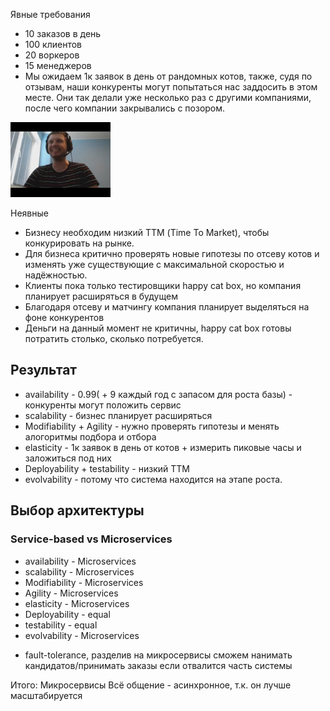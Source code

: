 Явные требования
* 10 заказов в день
* 100 клиентов
* 20 воркеров
* 15 менеджеров
* Мы ожидаем 1к заявок в день от рандомных котов, также, судя по отзывам, наши конкуренты могут попытаться нас заддосить в этом месте.
Они так делали уже несколько раз с другими компаниями, после чего компании закрывались с позором. 
<picture>
  <img src="img.png" alt="MDN Web Docs logo" height="120" width="160" />
</picture>

Неявные
*  Бизнесу необходим низкий ТТМ (Time To Market), чтобы конкурировать на рынке.
* Для бизнеса критично проверять новые гипотезы по отсеву котов
   и изменять уже существующие с максимальной скоростью и надёжностью.
* Клиенты пока только тестировщики happy cat box, но компания планирует расширяться в будущем
*  Благодаря отсеву и матчингу компания планирует выделяться на фоне конкурентов
*  Деньги на данный момент не критичны, happy cat box готовы потратить столько, сколько потребуется. 


## Результат
* availability - 0.99( + 9 каждый год с запасом для роста базы) - конкуренты могут положить сервис
* scalability - бизнес планирует расширяться
* Modifiability + Agility - нужно проверять гипотезы и менять алогоритмы подбора и отбора
* elasticity - 1к заявок в день от котов + измерить пиковые часы и заложиться под них
* Deployability + testability - низкий ТТМ
*  evolvability - потому что система находится на этапе роста.


## Выбор архитектуры

### Service-based vs Microservices

* availability - Microservices
* scalability - Microservices
* Modifiability - Microservices
* Agility - Microservices
* elasticity - Microservices
* Deployability - equal
* testability - equal
* evolvability - Microservices

+ fault-tolerance, разделив на микросервисы сможем нанимать кандидатов/принимать заказы если отвалится часть системы

Итого: Микросервисы
Всё общение - асинхронное, т.к. он лучше масштабируется
